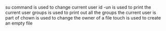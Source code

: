 su command is used to change current user
id -un is used to print the current user
groups is used to print out all the groups the current user is part of
chown is used to change the owner of a file
touch is used to create an empty file
